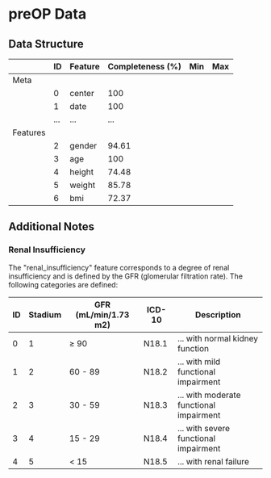 # preOP Data

## Data Structure

|          | ID  | Feature | Completeness (%) | Min | Max |
| -------- | --- | ------- | ---------------- | --- | --- |
| Meta     |     |         |                  |     |     |
|          | 0   | center  | 100              |     |     |
|          | 1   | date    | 100              |     |     |
|          | ... | ...     | ...              |     |     |
| Features |     |         |                  |     |     |
|          | 2   | gender  | 94.61            |     |     |
|          | 3   | age     | 100              |     |     |
|          | 4   | height  | 74.48            |     |     |
|          | 5   | weight  | 85.78            |     |     |
|          | 6   | bmi     | 72.37            |     |     |

## Additional Notes

### Renal Insufficiency

The "renal_insufficiency" feature corresponds to a degree of renal insufficiency and is defined by the GFR (glomerular filtration rate). The following categories are defined:

| ID  | Stadium | GFR (mL/min/1.73 m2) | ICD-10 | Description                             |
| --- | ------- | -------------------- | ------ | --------------------------------------- |
| 0   | 1       | ≥ 90                 | N18.1  | ... with normal kidney function         |
| 1   | 2       | 60 - 89              | N18.2  | ... with mild functional impairment     |
| 2   | 3       | 30 - 59              | N18.3  | ... with moderate functional impairment |
| 3   | 4       | 15 - 29              | N18.4  | ... with severe functional impairment   |
| 4   | 5       | < 15                 | N18.5  | ... with renal failure                  |